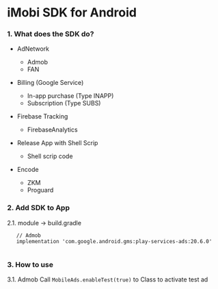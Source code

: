 # iMobi SDK for Android

### 1. What does the SDK do?

 - AdNetwork
    + Admob
    + FAN

 - Billing (Google Service)
    + In-app purchase (Type INAPP)
    + Subscription (Type SUBS)
   
 - Firebase Tracking
    + FirebaseAnalytics

 - Release App with Shell Scrip
    + Shell scrip code
   
- Encode
    + ZKM
    + Proguard


### 2. Add SDK to App

2.1. module -> build.gradle
```
   // Admob
   implementation 'com.google.android.gms:play-services-ads:20.6.0'
   
```

### 3. How to use
3.1. Admob
Call ```MobileAds.enableTest(true)``` to Class<out Application> to activate test ad 